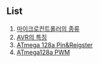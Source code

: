 List
----

1.	[마이크로컨트롤러의 종류](https://github.com/maaaaaaaax12/ATmega128a_Study/blob/master/Minseo/Microprocessor.md)
2.	[AVR의 특징](https://github.com/maaaaaaaax12/ATmega128a_Study/blob/master/Minseo/AVR.md)
3.	[ATmega 128a Pin&Reigster](https://github.com/maaaaaaaax12/ATmega128a_Study/blob/master/Minseo/ATmega128a_Pin%26Register.md)
4.	[ATmega128a PWM](https://github.com/NoNamedSelfDriveing/ATmega128a_Study/blob/master/Minseo/PWM/PWM.md)
